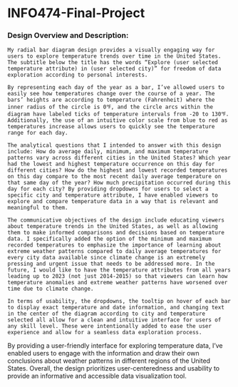 # INFO474-Final-Project

### Design Overview and Description:
	My radial bar diagram design provides a visually engaging way for users to explore temperature trends over time in the United States. The subtitle below the title has the words “Explore (user selected temperature attribute) in (user selected city)” for freedom of data exploration according to personal interests. 

	By representing each day of the year as a bar, I’ve allowed users to easily see how temperatures change over the course of a year. The bars’ heights are according to temperature (Fahrenheit) where the inner radius of the circle is 0℉, and the circle arcs within the diagram have labeled ticks of temperature intervals from -20 to 130℉. Additionally, the use of an intuitive color scale from blue to red as temperatures increase allows users to quickly see the temperature range for each day.

	The analytical questions that I intended to answer with this design include: How do average daily, minimum, and maximum temperature patterns vary across different cities in the United States? Which year had the lowest and highest temperature occurrence on this day for different cities? How do the highest and lowest recorded temperatures on this day compare to the most recent daily average temperature on that same day of the year? How much precipitation occurred during this day for each city? By providing dropdowns for users to select a specific city and temperature attribute, I have enabled viewers to explore and compare temperature data in a way that is relevant and meaningful to them. 

	The communicative objectives of the design include educating viewers about temperature trends in the United States, as well as allowing them to make informed comparisons and decisions based on temperature data. I specifically added the option of the minimum and maximum recorded temperatures to emphasize the importance of learning about extreme weather patterns compared to daily average temperatures for every city data available since climate change is an extremely pressing and urgent issue that needs to be addressed more. In the future, I would like to have the temperature attributes from all years leading up to 2023 (not just 2014-2015) so that viewers can learn how temperature anomalies and extreme weather patterns have worsened over time due to climate change.

	In terms of usability, the dropdowns, the tooltip on hover of each bar to display exact temperature and date information, and changing text in the center of the diagram according to city and temperature selected all allow for a clean and intuitive interface for users of any skill level. These were intentionally added to ease the user experience and allow for a seamless data exploration process. 
By providing a user-friendly interface for exploring temperature data, I’ve enabled users to engage with the information and draw their own conclusions about weather patterns in different regions of the United States. Overall, the design prioritizes user-centeredness and usability to provide an informative and accessible data visualization tool.
